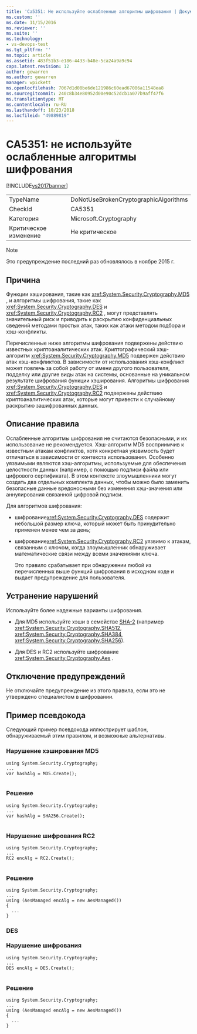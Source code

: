 ```yaml
---
title: 'Ca5351: Не используйте ослабленные алгоритмы шифрования | Документация Майкрософт'
ms.custom: ''
ms.date: 11/15/2016
ms.reviewer: ''
ms.suite: ''
ms.technology:
- vs-devops-test
ms.tgt_pltfrm: ''
ms.topic: article
ms.assetid: 483f51b3-e186-4433-b48e-5ca24a9a9c94
caps.latest.revision: 12
author: gewarren
ms.author: gewarren
manager: wpickett
ms.openlocfilehash: 7067d1d08be6de121986c60ead67086a11548ea8
ms.sourcegitcommit: 240c8b34e80952d00e90c52dcb1a077b9aff47f6
ms.translationtype: MT
ms.contentlocale: ru-RU
ms.lasthandoff: 10/23/2018
ms.locfileid: "49889819"
---
```

# <a name="ca5351-do-not-use-broken-cryptographic-algorithms"></a>CA5351: не используйте ослабленные алгоритмы шифрования
[!INCLUDE[vs2017banner](../includes/vs2017banner.md)]

|||  
|-|-|  
|TypeName|DoNotUseBrokenCryptographicAlgorithms|  
|CheckId|CA5351|  
|Категория|Microsoft.Cryptography|  
|Критическое изменение|Не критическое|  
  
> [!NOTE]
>  Это предупреждение последний раз обновлялось в ноябре 2015 г.  
  
## <a name="cause"></a>Причина  
 Функции хэширования, такие как <xref:System.Security.Cryptography.MD5> , и алгоритмы шифрования, такие как <xref:System.Security.Cryptography.DES> и <xref:System.Security.Cryptography.RC2> , могут представлять значительный риск и приводить к раскрытию конфиденциальных сведений методами простых атак, таких как атаки методом подбора и хэш-конфликты.  
  
 Перечисленные ниже алгоритмы шифрования подвержены действию известных криптоаналитических атак. Криптографический хэш-алгоритм <xref:System.Security.Cryptography.MD5> подвержен действию атак хэш-конфликтов.  В зависимости от использования хэш-конфликт может повлечь за собой работу от имени другого пользователя, подделку или другие виды атак на системы, основанные на уникальном результате шифрования функции хэширования. Алгоритмы шифрования <xref:System.Security.Cryptography.DES> и <xref:System.Security.Cryptography.RC2> подвержены действию криптоаналитических атак, которые могут привести к случайному раскрытию зашифрованных данных.  
  
## <a name="rule-description"></a>Описание правила  
 Ослабленные алгоритмы шифрования не считаются безопасными, и их использование не рекомендуется. Хэш-алгоритм MD5 восприимчив к известным атакам конфликтов, хотя конкретная уязвимость будет отличаться в зависимости от контекста использования.  Особенно уязвимыми являются хэш-алгоритмы, используемые для обеспечения целостности данных (например, с помощью подписи файла или цифрового сертификата).  В этом контексте злоумышленники могут создать два отдельных комплекта данных, чтобы можно было заменить безопасные данные вредоносными без изменения хэш-значения или аннулирования связанной цифровой подписи.  
  
 Для алгоритмов шифрования:  
  
- шифрование<xref:System.Security.Cryptography.DES> содержит небольшой размер ключа, который может быть принудительно применен менее чем за день;  
  
- шифрование<xref:System.Security.Cryptography.RC2> уязвимо к атакам, связанным с ключом, когда злоумышленник обнаруживает математические связи между всеми значениями ключа.  
  
  Это правило срабатывает при обнаружении любой из перечисленных выше функций шифрования в исходном коде и выдает предупреждение для пользователя.  
  
## <a name="how-to-fix-violations"></a>Устранение нарушений  
 Используйте более надежные варианты шифрования.  
  
-   Для MD5 используйте хэши в семействе [SHA-2](https://msdn.microsoft.com/en-us/library/windows/desktop/aa382459.aspx) (например <xref:System.Security.Cryptography.SHA512>, <xref:System.Security.Cryptography.SHA384>, <xref:System.Security.Cryptography.SHA256>).  
  
-   Для DES и RC2 используйте шифрование <xref:System.Security.Cryptography.Aes> .  
  
## <a name="when-to-suppress-warnings"></a>Отключение предупреждений  
 Не отключайте предупреждение из этого правила, если это не утверждено специалистом в шифровании.  
  
## <a name="pseudo-code-example"></a>Пример псевдокода  
 Следующий пример псевдокода иллюстрирует шаблон, обнаруживаемый этим правилом, и возможные альтернативы.  
  
### <a name="md5-hashing-violation"></a>Нарушение хэширования MD5  
  
```  
using System.Security.Cryptography;   
...   
var hashAlg = MD5.Create();  
  
```  
  
### <a name="solution"></a>Решение  
  
```  
using System.Security.Cryptography;   
...   
var hashAlg = SHA256.Create();  
  
```  
  
### <a name="rc2-encryption-violation"></a>Нарушение шифрования RC2  
  
```  
using System.Security.Cryptography;   
...    
RC2 encAlg = RC2.Create();  
  
```  
  
### <a name="solution"></a>Решение  
  
```  
using System.Security.Cryptography;   
...   
using (AesManaged encAlg = new AesManaged())   
{   
  ...   
}  
```  
  
### <a name="des-br-br-encryption-violation"></a>DES <br /><br />Нарушение шифрования  
  
```  
using System.Security.Cryptography;   
...   
DES encAlg = DES.Create();  
  
```  
  
### <a name="solution"></a>Решение  
  
```  
using System.Security.Cryptography;   
...   
using (AesManaged encAlg = new AesManaged())   
{   
  ...   
}  
```